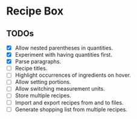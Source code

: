 # Recipe Box

## TODOs
- [x] Allow nested parentheses in quantities.
- [x] Experiment with having quantities first.
- [x] Parse paragraphs.
- [ ] Recipe titles.
- [ ] Highlight occurrences of ingredients on hover.
- [ ] Allow setting portions.
- [ ] Allow switching measurement units.
- [ ] Store multiple recipes.
- [ ] Import and export recipes from and to files.
- [ ] Generate shopping list from multiple recipes.